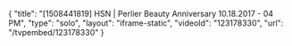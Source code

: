 {
    "title": "[1508441819] HSN | Perlier Beauty Anniversary 10.18.2017 - 04 PM",
    "type": "solo",
    "layout": "iframe-static",
    "videoId": "123178330",
    "url": "\/tvpembed\/123178330"
}